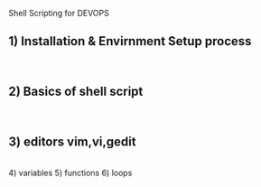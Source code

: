 Shell Scripting for DEVOPS
<br>
 
<h2> 1) Installation & Envirnment Setup process </h2><br>
<h2>2) Basics of shell script</h2><br>
<h2>3) editors vim,vi,gedit</h2><br>
4) variables
5) functions
6) loops

